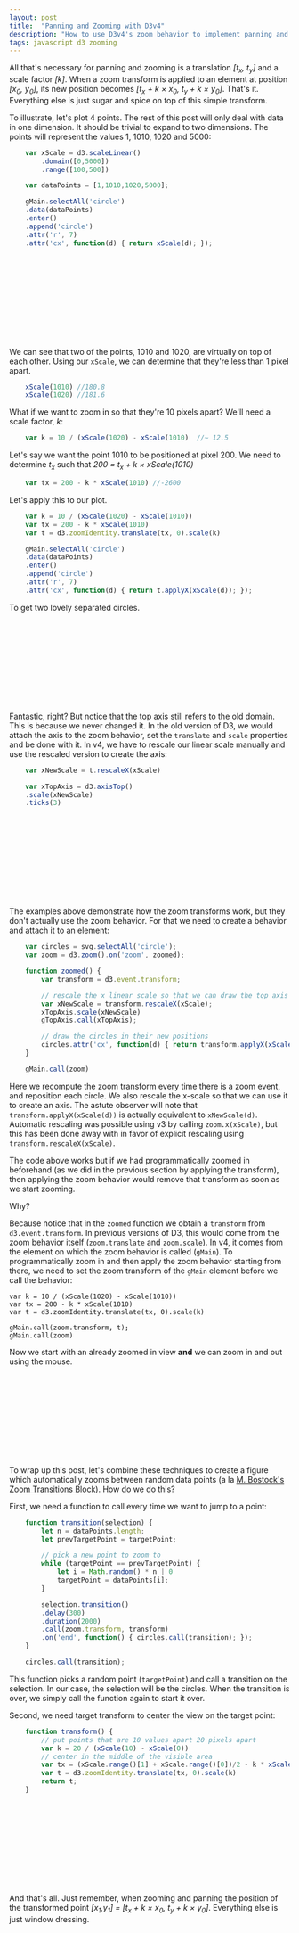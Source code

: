 ```yaml
---
layout: post
title:  "Panning and Zooming with D3v4"
description: "How to use D3v4's zoom behavior to implement panning and zooming on elements."
tags: javascript d3 zooming
---
```

<style>
path.line {
  fill: none;
  stroke: #666;
  stroke-width: 1.5px;
}

path.area {
  fill: #e7e7e7;
}

.axis {
  shape-rendering: crispEdges;
}

.x.axis line,
.x.axis path {
  fill: none;
  stroke: #000;
}

.x.axis .minor {
  stroke-opacity: .5;
}

.x.axis path {
}

.y.axis line,
.y.axis path {
  fill: none;
  stroke: #000;
}
svg text {
        font-family: sans-serif;
            font-size: 13px;
        }


circle {
    fill: transparent;
    stroke: black;
    stroke-width: 1px;
}
</style>
<script src="/js/lib/d3.v4.min.js"></script>

All that's necessary for panning and zooming is a translation
<em>[t<sub>x</sub>, t<sub>y</sub>]</em> and a scale factor <em>[k]</em>.  When
a zoom transform is applied to an element at position <em>[x<sub>0</sub>,
y<sub>0</sub>]</em>, its new position becomes <em>[t<sub>x</sub> + k ×
x<sub>0</sub>, t<sub>y</sub> + k × y<sub>0</sub>]</em>. That's it. Everything else
is just sugar and spice on top of this simple transform.

To illustrate, let's plot 4 points. The rest of this post will only deal
with data in one dimension. It should be trivial to expand to two dimensions.
The points will represent the values 1, 1010, 1020 and 5000:


```javascript
    var xScale = d3.scaleLinear()
        .domain([0,5000])
        .range([100,500])

    var dataPoints = [1,1010,1020,5000];

    gMain.selectAll('circle')
    .data(dataPoints)
    .enter()
    .append('circle')
    .attr('r', 7)
    .attr('cx', function(d) { return xScale(d); });
```

<svg class="fig1"></svg>

<script>

function figure1() {
    var margin = {'left': -50, 'top': 80, 'bottom': 20, 'right': 20};
    var width = 500, height=50;
    var svg = d3.selectAll(".fig1")
        .attr('height', height + margin.top + margin.bottom)
        .attr('width', width + margin.left + margin.right);

    var gMain = svg.append('g')
        .attr('transform', 'translate(' + margin.left + ',' + margin.top + ')');

    var xScale = d3.scaleLinear()
        .domain([0,5000])
        .range([100,500])

    var dataPoints = [1,1010,1020,5000];

    gMain.selectAll('circle')
    .data(dataPoints)
    .enter()
    .append('circle')
    .attr('r', 7)
    .attr('cx', function(d) { return xScale(d); });

    gMain.append('text')
    .attr('x', 300)
    .attr('y', -60)
    .attr('text-anchor', 'middle')
    .text('point value');

    gMain.append('text')
    .attr('x', 300)
    .attr('y', 55)
    .attr('text-anchor', 'middle')
    .text('screen position');


    var xTopAxis = d3.axisTop()
    .scale(xScale)
    .ticks(3)

    var gTopAxis = gMain.append('g')
    .classed('x axis', true)
    .attr('transform', 'translate(0,-15)')

    var xAxis = d3.axisBottom()
    .scale(d3.scaleLinear().domain([100,500]).range([100,500]))
    .ticks(3)

    var gAxis = gMain.append('g')
    .classed('x axis', true)
    .attr('transform', 'translate(0,15)')

    gAxis.call(xAxis);
    gTopAxis.call(xTopAxis);
}
figure1();
</script>
We can see that two of the points, 1010 and 1020, are virtually on top of each other. 
Using our `xScale`, we can determine that they're less than 1 pixel apart.

```javascript
    xScale(1010) //180.8
    xScale(1020) //181.6
```

What if we want to zoom in so that they're 10 pixels apart? We'll need a scale factor, <em>k</em>:

```javascript
    var k = 10 / (xScale(1020) - xScale(1010)  //~ 12.5 
```

Let's say we want the point 1010 to be positioned at pixel 200. We need to determine <em>t<sub>x</sub></em> such that <em>200 = t<sub>x</sub> + k × xScale(1010)</em>

```javascript
    var tx = 200 - k * xScale(1010) //-2600
```

Let's apply this to our plot.

```javascript
    var k = 10 / (xScale(1020) - xScale(1010))
    var tx = 200 - k * xScale(1010)
    var t = d3.zoomIdentity.translate(tx, 0).scale(k)

    gMain.selectAll('circle')
    .data(dataPoints)
    .enter()
    .append('circle')
    .attr('r', 7)
    .attr('cx', function(d) { return t.applyX(xScale(d)); });
```

To get two lovely separated circles.

<svg class="fig2"></svg>

<script>

function fig2() {
    var margin = {'left': -50, 'top': 80, 'bottom': 20, 'right': 20};
    var width = 500, height=50;
    var svg = d3.selectAll(".fig2")
        .attr('height', height + margin.top + margin.bottom)
        .attr('width', width + margin.left + margin.right);

    var gMain = svg.append('g')
        .attr('transform', 'translate(' + margin.left + ',' + margin.top + ')');

    var xScale = d3.scaleLinear()
        .domain([0,5000])
        .range([100,500])

    var dataPoints = [1,1010,1020,5000];


    var k = 10 / (xScale(1020) - xScale(1010))
    var tx = 200 - k * xScale(1010)
    var t = d3.zoomIdentity.translate(tx, 0).scale(k)

    gMain.selectAll('circle')
    .data(dataPoints)
    .enter()
    .append('circle')
    .attr('r', 7)
    .attr('cx', function(d) { return t.applyX(xScale(d)); });

    gMain.append('text')
    .attr('x', 300)
    .attr('y', -60)
    .attr('text-anchor', 'middle')
    .text('point value');

    gMain.append('text')
    .attr('x', 300)
    .attr('y', 55)
    .attr('text-anchor', 'middle')
    .text('screen position');


    var xTopAxis = d3.axisTop()
    .scale(xScale)
    .ticks(3)

    var gTopAxis = gMain.append('g')
    .classed('x axis', true)
    .attr('transform', 'translate(0,-15)')

    var xAxis = d3.axisBottom()
    .scale(d3.scaleLinear().domain([100,500]).range([100,500]))
    .ticks(3)

    var gAxis = gMain.append('g')
    .classed('x axis', true)
    .attr('transform', 'translate(0,15)')

    gAxis.call(xAxis);
    gTopAxis.call(xTopAxis);
}
fig2();
</script>

Fantastic, right? But notice that the top axis still refers to the old domain. This is
because we never changed it. In the old version of D3, we would attach the axis to the
zoom behavior, set the `translate` and `scale` properties and be done with it. In v4,
we have to rescale our linear scale manually and use the rescaled version to create the
axis:

```javascript
    var xNewScale = t.rescaleX(xScale)

    var xTopAxis = d3.axisTop()
    .scale(xNewScale)
    .ticks(3)
```

<svg class="fig3"></svg>

<script>

function fig3() {
    var margin = {'left': -50, 'top': 80, 'bottom': 20, 'right': 20};
    var width = 500, height=50;
    var svg = d3.selectAll(".fig3")
        .attr('height', height + margin.top + margin.bottom)
        .attr('width', width + margin.left + margin.right);

    var gMain = svg.append('g')
        .attr('transform', 'translate(' + margin.left + ',' + margin.top + ')');

    var xScale = d3.scaleLinear()
        .domain([0,5000])
        .range([100,500])

    var dataPoints = [1,1010,1020,5000];


    var k = 10 / (xScale(1020) - xScale(1010))
    var tx = 200 - k * xScale(1010)
    var t = d3.zoomIdentity.translate(tx, 0).scale(k)

    var xNewScale = t.rescaleX(xScale)

    gMain.selectAll('circle')
    .data(dataPoints)
    .enter()
    .append('circle')
    .attr('r', 7)
    .attr('cx', function(d) { return t.applyX(xScale(d)); });

    gMain.append('text')
    .attr('x', 300)
    .attr('y', -60)
    .attr('text-anchor', 'middle')
    .text('point value');

    gMain.append('text')
    .attr('x', 300)
    .attr('y', 55)
    .attr('text-anchor', 'middle')
    .text('screen position');


    var xTopAxis = d3.axisTop()
    .scale(xNewScale)
    .ticks(3)

    var gTopAxis = gMain.append('g')
    .classed('x axis', true)
    .attr('transform', 'translate(0,-15)')

    var xAxis = d3.axisBottom()
    .scale(d3.scaleLinear().domain([100,500]).range([100,500]))
    .ticks(3)

    var gAxis = gMain.append('g')
    .classed('x axis', true)
    .attr('transform', 'translate(0,15)')

    gAxis.call(xAxis);
    gTopAxis.call(xTopAxis);
}
fig3();

</script>

The examples above demonstrate how the zoom transforms work, but they don't
actually use the zoom behavior. For that we need to create a behavior and
attach it to an element:

```javascript
    var circles = svg.selectAll('circle');
    var zoom = d3.zoom().on('zoom', zoomed);

    function zoomed() {
        var transform = d3.event.transform;

        // rescale the x linear scale so that we can draw the top axis
        var xNewScale = transform.rescaleX(xScale);
        xTopAxis.scale(xNewScale)
        gTopAxis.call(xTopAxis);

        // draw the circles in their new positions
        circles.attr('cx', function(d) { return transform.applyX(xScale(d)); });
    }

    gMain.call(zoom)
```

Here we recompute the zoom transform every time there is a zoom event, and
reposition each circle. We also rescale the x-scale so that we can use it to
create an axis. The astute observer will note that
`transform.applyX(xScale(d))` is actually equivalent to `xNewScale(d)`.
Automatic rescaling was possible using v3 by calling `zoom.x(xScale)`, but this
has been done away with in favor of explicit rescaling using
`transform.rescaleX(xScale)`.

The code above works but if we had programmatically zoomed in beforehand (as we
did in the previous section by applying the transform), then applying the zoom
behavior would remove that transform as soon as we start zooming.

Why?

Because notice that in the `zoomed` function we obtain a `transform` from
`d3.event.transform`.  In previous versions of D3, this would come from the
zoom behavior itself (`zoom.translate` and `zoom.scale`). In v4, it comes from
the element on which the zoom behavior is called (`gMain`). To programmatically
zoom in and then apply the zoom behavior starting from there, we need to set the
zoom transform of the `gMain` element before we call the behavior:

```javacript
var k = 10 / (xScale(1020) - xScale(1010))
var tx = 200 - k * xScale(1010)
var t = d3.zoomIdentity.translate(tx, 0).scale(k)

gMain.call(zoom.transform, t);
gMain.call(zoom)
```

Now we start with an already zoomed in view **and** we can zoom in and out using the
mouse.

<svg class="fig4"></svg>

<script>

function fig4() {
    var margin = {'left': -50, 'top': 80, 'bottom': 20, 'right': 20};
    var width = 500, height=50;
    var svg = d3.selectAll(".fig4")
        .attr('height', height + margin.top + margin.bottom)
        .attr('width', width + margin.left + margin.right);

    var gMain = svg.append('g')
        .attr('transform', 'translate(' + margin.left + ',' + margin.top + ')');

    gMain.append('rect')
    .attr('x', 50)
    .attr('y', -25)
    .attr('width', width)
    .attr('height', height)
    .style('fill', 'transparent');

    var xScale = d3.scaleLinear()
        .domain([0,5000])
        .range([100,500])

    var dataPoints = [1,1010,1020,5000];


    var k = 10 / (xScale(1020) - xScale(1010))
    var tx = 200 - k * xScale(1010)
    var t = d3.zoomIdentity.translate(tx, 0).scale(k)

    var xNewScale = t.rescaleX(xScale)


    var circles = gMain.selectAll('circle')
    .data(dataPoints)
    .enter()
    .append('circle')
    .attr('r', 7)
    //.attr('cx', function(d) { return t.applyX(xScale(d)); })




    gMain.append('text')
    .attr('x', 300)
    .attr('y', -60)
    .attr('text-anchor', 'middle')
    .text('point value');

    gMain.append('text')
    .attr('x', 300)
    .attr('y', 55)
    .attr('text-anchor', 'middle')
    .text('screen position');


    var xTopAxis = d3.axisTop()
    .scale(xNewScale)
    .ticks(3)

    var gTopAxis = gMain.append('g')
    .classed('x axis', true)
    .attr('transform', 'translate(0,-15)')

    var xAxis = d3.axisBottom()
    .scale(d3.scaleLinear().domain([100,500]).range([100,500]))
    .ticks(3)

    var gAxis = gMain.append('g')
    .classed('x axis', true)
    .attr('transform', 'translate(0,15)')

    var zoom = d3.zoom().on('zoom', zoomed);
    function zoomed() {
        var transform = d3.event.transform;

        var xNewScale = transform.rescaleX(xScale);
        xTopAxis.scale(xNewScale)  
        gTopAxis.call(xTopAxis);

        circles.attr('cx', function(d) { return xNewScale(d); });
    }
    gMain.call(zoom.transform, t);
    gMain.call(zoom)

    gAxis.call(xAxis);
    gTopAxis.call(xTopAxis);
}
fig4();
</script>

To wrap up this post, let's combine these techniques to create a figure which automatically
zooms between random data points (a la [M. Bostock's Zoom Transitions Block](http://bl.ocks.org/mbostock/b783fbb2e673561d214e09c7fb5cedee)). How do we do this?

First, we need a function to call every time we want to jump to a point:

```javascript
    function transition(selection) {
        let n = dataPoints.length;
        let prevTargetPoint = targetPoint;

        // pick a new point to zoom to
        while (targetPoint == prevTargetPoint) {
            let i = Math.random() * n | 0
            targetPoint = dataPoints[i];
        }

        selection.transition()
        .delay(300)
        .duration(2000)
        .call(zoom.transform, transform)
        .on('end', function() { circles.call(transition); });
    }

    circles.call(transition);
```

This function picks a random point (`targetPoint`) and call a
transition on the selection. In our case, the selection will be the circles.
When the transition is over, we simply call the function again to start it
over.

Second, we need target transform to center the view on the target point:

```javascript
    function transform() {
        // put points that are 10 values apart 20 pixels apart
        var k = 20 / (xScale(10) - xScale(0))
        // center in the middle of the visible area
        var tx = (xScale.range()[1] + xScale.range()[0])/2 - k * xScale(targetPoint)
        var t = d3.zoomIdentity.translate(tx, 0).scale(k)
        return t;
    }

```

<svg class="fig5"></svg>

<script>

function fig5() {
    var margin = {'left': -50, 'top': 80, 'bottom': 20, 'right': 20};
    var width = 500, height=50;
    var svg = d3.selectAll(".fig5")
        .attr('height', height + margin.top + margin.bottom)
        .attr('width', width + margin.left + margin.right);

    var gMain = svg.append('g')
        .attr('transform', 'translate(' + margin.left + ',' + margin.top + ')');

    gMain.append('rect')
    .attr('x', 50)
    .attr('y', -25)
    .attr('width', width)
    .attr('height', height)
    .style('fill', 'transparent');

    var xScale = d3.scaleLinear()
        .domain([0,5000])
        .range([100,500])

    var dataPoints = [1,1010,1020,5000];
    var targetPoint = 1015;


    var k = 10 / (xScale(1020) - xScale(1010))
    var tx = 200 - k * xScale(1010)
    var t = d3.zoomIdentity.translate(tx, 0).scale(k)

    var xNewScale = t.rescaleX(xScale)


    var circles = gMain.selectAll('circle')
    .data(dataPoints)
    .enter()
    .append('circle')
    .attr('r', 7)
    //.attr('cx', function(d) { return t.applyX(xScale(d)); })

    gMain.append('text')
    .attr('x', 300)
    .attr('y', -60)
    .attr('text-anchor', 'middle')
    .text('point value');

    gMain.append('text')
    .attr('x', 300)
    .attr('y', 55)
    .attr('text-anchor', 'middle')
    .text('screen position');

    var xTopAxis = d3.axisTop()
    .scale(xNewScale)
    .ticks(3)

    var gTopAxis = gMain.append('g')
    .classed('x axis', true)
    .attr('transform', 'translate(0,-15)')

    var xAxis = d3.axisBottom()
    .scale(d3.scaleLinear().domain([100,500]).range([100,500]))
    .ticks(3)

    var gAxis = gMain.append('g')
    .classed('x axis', true)
    .attr('transform', 'translate(0,15)')

    var zoom = d3.zoom().on('zoom', zoomed);
    function zoomed() {
        var transform = d3.event.transform;
        var xNewScale = transform.rescaleX(xScale);

        xTopAxis.scale(xNewScale)
        gTopAxis.call(xTopAxis);
        circles.attr('cx', function(d) { return transform.applyX(xScale(d)); });
    }
    gMain.call(zoom.transform, t);
    gMain.call(zoom)

    gAxis.call(xAxis);
    gTopAxis.call(xTopAxis);

    function transform() {
        // put points that are 10 values apart 20 pixels apart
        var k = 20 / (xScale(10) - xScale(0))
        // center in the middle of the visible area
        var tx = (xScale.range()[1] + xScale.range()[0])/2 - k * xScale(targetPoint)
        var t = d3.zoomIdentity.translate(tx, 0).scale(k)
        return t;
    }

    function transition(selection) {
        let n = dataPoints.length;
        let prevTargetPoint = targetPoint;

        // pick a new point to zoom to
        while (targetPoint == prevTargetPoint) {
            let i = Math.random() * n | 0
            targetPoint = dataPoints[i];
        }

        selection.transition()
        .delay(300)
        .duration(2000)
        .call(zoom.transform, transform)
        .on('end', function() { circles.call(transition); });
    }

    circles.call(transition);
}
fig5();
</script>
And that's all. Just remember, when zooming and panning the position of the transformed point <em>[x<sub>1</sub>,y<sub>1</sub>] = [t<sub>x</sub> + k ×
x<sub>0</sub>, t<sub>y</sub> + k × y<sub>0</sub>]</em>. Everything else is just window dressing.
